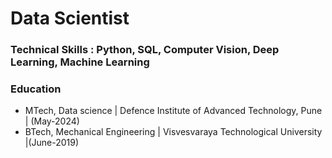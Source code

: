 # Data Scientist

### Technical Skills : Python, SQL, Computer Vision, Deep Learning, Machine Learning

### Education
- MTech, Data science | Defence Institute of Advanced Technology, Pune | (May-2024)
- BTech, Mechanical Engineering | Visvesvaraya Technological University |(June-2019)


